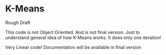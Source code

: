 # K-Means
Rough Draft

This code is not Object Oriented. 
And is not final version.
Just to understand general idea of  how K-Means works. It does only one iteration!

Very Linear code!
Documentation will be available in final version

